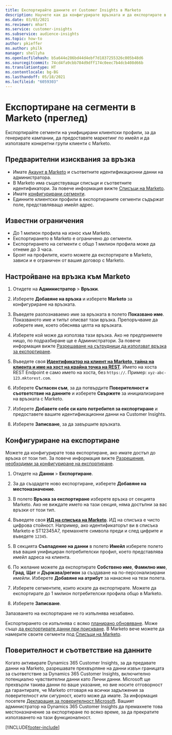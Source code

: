 ```yaml
---
title: Експортирайте данните от Customer Insights в Marketo
description: Научете как да конфигурирате връзката и да експортирате в Marketo.
ms.date: 03/03/2021
ms.reviewer: mhart
ms.service: customer-insights
ms.subservice: audience-insights
ms.topic: how-to
author: pkieffer
ms.author: philk
manager: shellyha
ms.openlocfilehash: b5a644e286bd44d4ebf7d1837255326c005b48d6
ms.sourcegitcommit: 74cd4fa9cbb784d9dff174c0eec7b4dcb408d66b
ms.translationtype: HT
ms.contentlocale: bg-BG
ms.lasthandoff: 05/18/2021
ms.locfileid: "6059303"
---
```

# <a name="export-segments-to-marketo-preview"></a>Експортиране на сегменти в Marketo (преглед)

Експортирайте сегменти на унифицирани клиентски профили, за да генерирате кампании, да предоставяте маркетинг по имейл и да използвате конкретни групи клиенти с Marketo.

## <a name="prerequisites-for-connection"></a>Предварителни изисквания за връзка

-   Имате [Акаунт в Marketo](https://login.marketo.com/) и съответните идентификационни данни на администратора.
-   В Marketo има съществуващи списъци и съответните идентификатори. За повече информация вижте [Списъци на Marketo](https://docs.marketo.com/display/public/DOCS/Understanding+Static+Lists).
-   Имате [конфигурирани сегменти](segments.md).
-   Единните клиентски профили в експортираните сегменти съдържат поле, представляващо имейл адрес.

## <a name="known-limitations"></a>Известни ограничения

- До 1 милион профила на износ към Marketo.
- Експортирането в Marketo е ограничено до сегменти.
- Експортирането на сегменти с общо 1 милион профила може да отнеме до 3 часа. 
- Броят на профилите, които можете да експортирате в Marketo, зависи и е ограничен от вашия договор с Marketo.

## <a name="set-up-connection-to-marketo"></a>Настройване на връзка към Marketo

1. Отидете на **Администратор** > **Връзки**.

1. Изберете **Добавяне на връзка** и изберете **Marketo** за конфигуриране на връзката.

1. Въведете разпознаваемо име за връзката в полето **Показвано име**. Показваното име и типът описват тази връзка. Препоръчваме да изберете име, което обяснява целта на връзката.

1. Изберете кой може да използва тази връзка. Ако не предприемете нищо, по подразбиране ще е Администратори. За повече информация вижте [Разрешаване на сътрудници да използват връзка за експортиране](connections.md#allow-contributors-to-use-a-connection-for-exports).

1. Въведете своя **[Идентификатор на клиент на Marketo, тайна на клиента и име на хост на крайна точка на REST](https://developers.marketo.com/rest-api/authentication/)**. Името на хоста REST Endpoint е само името на хоста, без `https://`. Пример: `xyz-abc-123.mktorest.com`. 

1. Изберете **Съгласен съм**, за да потвърдите **Поверителност и съответствие на данните** и изберете **Свържете** за инициализиране на връзката с Marketo.

1. Изберете **Добавете себе си като потребител за експортиране** и предоставете вашите идентификационни данни на Customer Insights.

1. Изберете **Записване**, за да завършите връзката.

## <a name="configure-an-export"></a>Конфигуриране на експортиране

Можете да конфигурирате това експортиране, ако имате достъп до връзка от този тип. За повече информация вижте [Разрешения, необходими за конфигуриране на експортиране](export-destinations.md#set-up-a-new-export).

1. Отидете на **Данни** > **Експортиране**.

1. За да създадете ново експортиране, изберете **Добавяне на местоназначение**.

1. В полето **Връзка за експортиране** изберете връзка от секцията Marketo. Ако не виждате името на тази секция, няма достъпни за вас връзки от този тип.

1. Въведете своя **[ИД на списъка на Marketo](https://docs.marketo.com/display/public/DOCS/Understanding+Static+Lists)**. ИД на списъка е чисто цифрова стойност. Например, ако идентификаторът ви в списъка Marketo е ST12345A7, премахнете символа преди и след цифрите и въведете `12345`. 

1. В секцията **Съвпадение на данни** в полето **Имейл** изберете полето във вашия унифициран потребителски профил, което представлява имейл адреса на клиента. 

1. По желание можете да експортирате **Собствено име**, **Фамилно име**, **Град**, **Щат** и **Държава/регион** за създаване на по-персонализирани имейли. Изберете **Добавяне на атрибут** за нанасяне на тези полета.

1. Изберете сегментите, които искате да експортирате. Можете да експортирате до 1 милион потребителски профила общо в Marketo.

1. Изберете **Записване**.

Запазването на експортиране не го изпълнява незабавно.

Експортирането се изпълнява с всяко [планирано обновяване](system.md#schedule-tab). Може също [да експортирате данни при поискване](export-destinations.md#run-exports-on-demand). В Marketo вече можете да намерите своите сегменти под [Списъци на Marketo](https://docs.marketo.com/display/public/DOCS/Understanding+Static+Lists).


## <a name="data-privacy-and-compliance"></a>Поверителност и съответствие на данните

Когато активирате Dynamics 365 Customer Insights, за да предавате данни на Marketo, разрешавате прехвърляне на данни извън границата за съответствие за Dynamics 365 Customer Insights, включително потенциално чувствителни данни като Лични данни. Microsoft ще прехвърли такива данни по ваше указание, но вие носите отговорност да гарантирате, че Marketo отговаря на всички задължения за поверителност или сигурност, които може да имате. За информация посетете [Декларация за поверителност Microsoft](https://go.microsoft.com/fwlink/?linkid=396732).
Вашият администратор на Dynamics 365 Customer Insights да премахнете това местоназначение за експортиране по всяко време, за да прекратите използването на тази функционалност.


[!INCLUDE[footer-include](../includes/footer-banner.md)]
